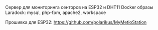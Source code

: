 Сервер для мониторинга сенторов на ESP32 и DHT11
Docker образы Laradock:
mysql, php-fpm, apache2, workspace

Прошивка для ESP32: https://github.com/polarikus/MyMetioStation
